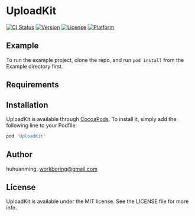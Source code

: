 # UploadKit

[![CI Status](http://img.shields.io/travis/huhuanming/UploadKit.svg?style=flat)](https://travis-ci.org/huhuanming/UploadKit)
[![Version](https://img.shields.io/cocoapods/v/UploadKit.svg?style=flat)](http://cocoapods.org/pods/UploadKit)
[![License](https://img.shields.io/cocoapods/l/UploadKit.svg?style=flat)](http://cocoapods.org/pods/UploadKit)
[![Platform](https://img.shields.io/cocoapods/p/UploadKit.svg?style=flat)](http://cocoapods.org/pods/UploadKit)

## Example

To run the example project, clone the repo, and run `pod install` from the Example directory first.

## Requirements

## Installation

UploadKit is available through [CocoaPods](http://cocoapods.org). To install
it, simply add the following line to your Podfile:

```ruby
pod 'UploadKit'
```

## Author

huhuanming, workboring@gmail.com

## License

UploadKit is available under the MIT license. See the LICENSE file for more info.
